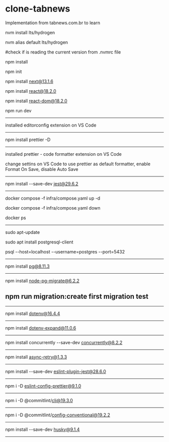 # clone-tabnews

Implementation from tabnews.com.br to learn

nvm install lts/hydrogen

nvm alias default lts/hydrogen

#check if is reading the current version from .nvmrc file

npm install

npm init

npm install next@13.1.6

npm install react@18.2.0

npm install react-dom@18.2.0

npm run dev

---

installed editorconfig extension on VS Code

---

npm install prettier -D

---

installed prettier - code formatter extension on VS Code

change settins on VS Code to use prettier as default formatter, enable Format On Save, disable Auto Save

---

npm install --save-dev jest@29.6.2

---

docker compose -f infra/compose.yaml up -d

docker compose -f infra/compose.yaml down

docker ps

---

sudo apt-update

sudo apt install postgresql-client

psql --host=localhost --username=postgres --port=5432

---

npm install pg@8.11.3

---

npm install node-pg-migrate@6.2.2

## npm run migration:create first migration test

---

npm install dotenv@16.4.4

---

npm install dotenv-expand@11.0.6

---

npm install concurrently --save-dev concurrently@8.2.2

---

npm install async-retry@1.3.3

---

npm install --save-dev eslint-plugin-jest@28.6.0

---

npm i -D eslint-config-prettier@9.1.0

---

npm i -D @commitlint/cli@19.3.0

---

npm i -D @commitlint/config-conventional@19.2.2

---

npm install --save-dev husky@9.1.4

---
